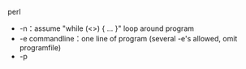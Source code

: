 perl
* -n：assume "while (<>) { ... }" loop around program
* -e commandline：one line of program (several -e's allowed, omit programfile)
* -p 